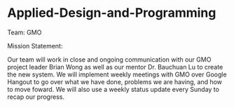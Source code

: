 Applied-Design-and-Programming
==============================
Team: GMO

Mission Statement:

Our team will work in close and ongoing communication with our GMO project leader Brian Wong as well as our mentor Dr. Bauchuan Lu to create the new system.
We will implement weekly meetings with GMO over Google Hangout to go over what we have done, problems we are having, and how to move foward. We will also use a 
weekly status update every Sunday to recap our progress.